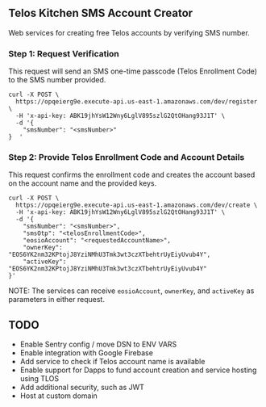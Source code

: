 
## Telos Kitchen SMS Account Creator
Web services for creating free Telos accounts by verifying SMS number.

### Step 1: Request Verification
This request will send an SMS one-time passcode (Telos Enrollment Code) to the SMS number provided. 
```
curl -X POST \
  https://opqeierg9e.execute-api.us-east-1.amazonaws.com/dev/register \
  -H 'x-api-key: ABK19jhYsW12Wny6LglV895szlG2QtOHang93J1T' \
  -d '{
	"smsNumber": "<smsNumber>"
}  '
```

### Step 2: Provide Telos Enrollment Code and Account Details
This request confirms the enrollment code and creates the account based on the account name and the provided keys. 

```
curl -X POST \
  https://opqeierg9e.execute-api.us-east-1.amazonaws.com/dev/create \
  -H 'x-api-key: ABK19jhYsW12Wny6LglV895szlG2QtOHang93J1T' \
  -d '{
    "smsNumber": "<smsNumber>",
    "smsOtp": "<telosEnrollmentCode>",
    "eosioAccount": "<requestedAccountName>",
    "ownerKey": "EOS6YK2nm32KPtojJ8YziNMhU3Tmk3wt3czXTbehtrUyEiyUvub4Y",
    "activeKey": "EOS6YK2nm32KPtojJ8YziNMhU3Tmk3wt3czXTbehtrUyEiyUvub4Y"
}'
```

NOTE: The services can receive ```eosioAccount```, ```ownerKey```, and ```activeKey``` as parameters in either request.

## TODO
- Enable Sentry config / move DSN to ENV VARS
- Enable integration with Google Firebase
- Add service to check if Telos account name is available
- Enable support for Dapps to fund account creation and service hosting using TLOS 
- Add additional security, such as JWT
- Host at custom domain